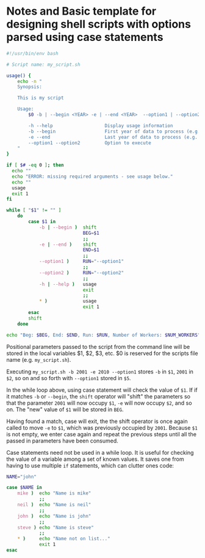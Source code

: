 # Notes and Basic template for designing shell scripts with options parsed using case statements

```bash
#!/usr/bin/env bash

# Script name: my_script.sh

usage() {
    echo -n "
    Synopsis:

    This is my script

    Usage:
        $0 -b | --begin <YEAR> -e | --end <YEAR>  --option1 | --option2 [--num_workers] <INTEGER>

        -h --help                   Display usage information
        -b --begin                  First year of data to process (e.g. 2010)
        -e --end                    Last year of data to process (e.g. 2015)
        --option1 --option2         Option to execute
    "
}

if [ $# -eq 0 ]; then
  echo ""
  echo "ERROR: missing required arguments - see usage below."
  echo ""
  usage
  exit 1
fi

while [ "$1" != "" ]
    do
        case $1 in
            -b | --begin )  shift
                            BEG=$1
                            ;;
            -e | --end )    shift
                            END=$1
                            ;;
            --option1 )     RUN="--option1"
                            ;;
            --option2 )     RUN="--option2"
                            ;;
            -h | --help )   usage
                            exit
                            ;;
            * )             usage
                            exit 1
        esac
        shift
    done

echo "Beg: $BEG, End: $END, Run: $RUN, Number of Workers: $NUM_WORKERS"
```

Positional parameters passed to the script from the command line will be stored in the local variables $1, $2, $3, etc. $0 is reserved for the scripts file name (e.g. `my_script.sh`).

Executing `my_script.sh -b 2001 -e 2010 --option1` stores `-b` in `$1`, `2001` in `$2`, so on and so forth with `--option1` stored in `$5`.

In the while loop above, using case statement will check the value of `$1`. If if it matches `-b` or `--begin`, the `shift` operator will "shift" the parameters so that the parameter `2001` will now occupy `$1`, `-e` will now occupy `$2`, and so on. The "new" value of `$1` will be stored in `BEG`.

Having found a match, case will exit, the the shift operator is once again called to move `-e` to `$1`, which was previously occupied by `2001`. Because `$1` is not empty, we enter case again and repeat the previous steps until all the passed in parameters have been consumed.

Case statements need not be used in a while loop. It is useful for checking the value of a variable among a set of known values. It saves one from having to use multiple `if` statements, which can clutter ones code:

```bash
NAME="john"

case $NAME in
    mike )  echo "Name is mike"
            ;;
    neil )  echo "Name is neil"
            ;;
    john )  echo "Name is john"
            ;;
    steve ) echo "Name is steve"
            ;;
    * )     echo "Name not on list..."
            exit 1
esac
```


